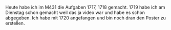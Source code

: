 Heute habe ich im M431 die Aufgaben 1717, 1718 gemacht.
1719 habe ich am Dienstag schon gemacht weil das ja video war und habe es schon abgegeben.
Ich habe mit 1720 angefangen und bin noch dran den Poster zu erstellen.
